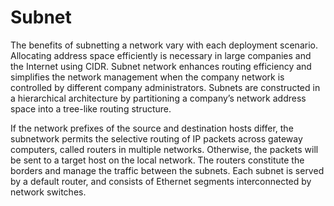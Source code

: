 # Subnet

The benefits of subnetting a network vary with each deployment scenario. Allocating address space efficiently is necessary in large companies and the Internet using CIDR. Subnet network enhances routing efficiency and simplifies the network management when the company network is controlled by different company administrators. Subnets are constructed in a hierarchical architecture by partitioning a company’s network address space into a tree-like routing structure.

If the network prefixes of the source and destination hosts differ, the subnetwork permits the selective routing of IP packets across gateway computers, called routers in multiple networks. Otherwise, the packets will be sent to a target host on the local network. The routers constitute the borders and manage the traffic between the subnets. Each subnet is served by a default router, and consists of Ethernet segments interconnected by network switches.
